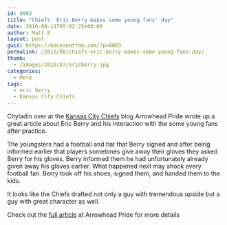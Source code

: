 ```yaml
---
id: 8003
title: "Chiefs' Eric Berry makes some young fans' day"
date: 2010-08-11T05:02:25+00:00
author: Matt B.
layout: post
guid: https://backseatfan.com/?p=8003
permalink: /2010/08/chiefs-eric-berry-makes-some-young-fans-day/
thumb:
  - /images/2010/07/ericberry.jpg
categories:
  - More
tags:
  - eric berry
  - Kansas City Chiefs
---
```


<div class="entry">
  <p>
    Chyladin over at the <a href="http://www.arrowheadpride.com/" target="_blank">Kansas City Chiefs</a> blog Arrowhead Pride wrote up a great article about Eric Berry and his interaction with the some young fans after practice.
  </p>

  <p>
    The youngsters had a football and hat that Berry signed and after being informed earlier that players sometimes give away their gloves they asked Berry for his gloves. Berry informed them he had unfortunately already given away his gloves earlier. What happened next may shock every football fan. Berry took off his shoes, signed them, and handed them to the kids.
  </p>

  <p>
    It looks like the Chiefs drafted not only a guy with tremendous upside but a guy with great character as well.
  </p>

  <p>
    Check out the <a href="http://www.arrowheadpride.com/2010/8/10/1614912/eric-berry-goes-the-extra-mile-for">full article</a> at Arrowhead Pride for more details
  </p>
</div>
